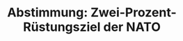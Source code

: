 ---
abstimmung:
  abstimmung: 2
  bundestagssitzung: 61
  datum: 8. November 2018
  legislaturperiode: 19
categories:
- Todo
data:
- title: Abstimmungsergebnis 20181108_2-data.pdf
  url: /res/2021-btw/abstimmungsergebnisse/20181108_2-data.pdf
- title: Abstimmungsergebnis 20181108_2_xls-data.xls
  url: /res/2021-btw/abstimmungsergebnisse/20181108_2_xls-data.xls
- title: Abstimmungsergebnis 20181108_2_xls-datacsv
  url: /res/2021-btw/abstimmungsergebnisse/csv/20181108_2_xls-datacsv
ergebnis:
  AfD:
    enthaltung: 0
    gesamt: 92
    ja: 84
    nein: 2
    nichtabgegeben: 6
    ungueltig: 0
  Bündnis 90/Die Grünen:
    enthaltung: 0
    gesamt: 67
    ja: 0
    nein: 61
    nichtabgegeben: 6
    ungueltig: 0
  Die Linke:
    enthaltung: 0
    gesamt: 69
    ja: 0
    nein: 63
    nichtabgegeben: 6
    ungueltig: 0
  FDP:
    enthaltung: 0
    gesamt: 80
    ja: 70
    nein: 0
    nichtabgegeben: 10
    ungueltig: 0
  cdu/csu:
    enthaltung: 0
    gesamt: 246
    ja: 222
    nein: 0
    nichtabgegeben: 24
    ungueltig: 0
  file: 20181108_2_xls-data.xls
  fraktionslos:
    enthaltung: 0
    gesamt: 2
    ja: 2
    nein: 0
    nichtabgegeben: 0
    ungueltig: 0
  spd:
    enthaltung: 2
    gesamt: 153
    ja: 142
    nein: 2
    nichtabgegeben: 7
    ungueltig: 0
layout: abstimmung
links:
- title: Link zu bundestag.de
  url: https://www.bundestag.de/parlament/plenum/abstimmung/abstimmung?id=555
preview: 'Deutscher Bundestag


  61. Sitzung des Deutschen Bundestages

  am Donnerstag, 8. November 2018


  Endgültiges Ergebnis der Namentlichen Abstimmung Nr. 2


  Beschlussempfehlung des Verteidigungsausschusses (12. Ausschuss) zu dem Antrag der

  Abgeordneten Heike Hänsel, Michel Brandt, Christine Buchholz, weiterer Abgeordneter

  und der Fraktion DIE LINKE.

  Zwei-Prozent-Rüstungsziel der NATO ablehnen

  - Drucksachen 19/445 und 19/1033 -'
tags:
- Todo
title: 'Abstimmung: Zwei-Prozent-Rüstungsziel der NATO'
---